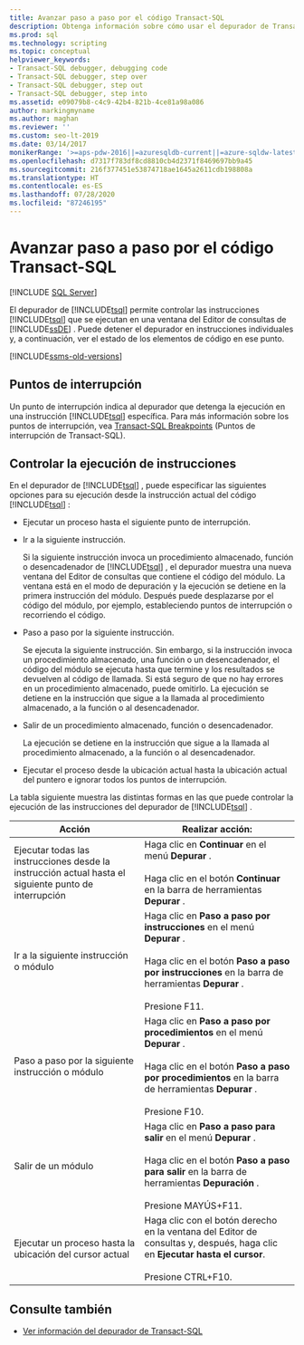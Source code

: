 ```yaml
---
title: Avanzar paso a paso por el código Transact-SQL
description: Obtenga información sobre cómo usar el depurador de Transact-SQL para controlar qué instrucciones de Transact-SQL se ejecutan en una ventana del Editor de consultas del Motor de base de datos.
ms.prod: sql
ms.technology: scripting
ms.topic: conceptual
helpviewer_keywords:
- Transact-SQL debugger, debugging code
- Transact-SQL debugger, step over
- Transact-SQL debugger, step out
- Transact-SQL debugger, step into
ms.assetid: e09079b8-c4c9-42b4-821b-4ce81a98a086
author: markingmyname
ms.author: maghan
ms.reviewer: ''
ms.custom: seo-lt-2019
ms.date: 03/14/2017
monikerRange: '>=aps-pdw-2016||=azuresqldb-current||=azure-sqldw-latest||>=sql-server-2016||=sqlallproducts-allversions||>=sql-server-linux-2017||=azuresqldb-mi-current'
ms.openlocfilehash: d7317f783df8cd8810cb4d2371f8469697bb9a45
ms.sourcegitcommit: 216f377451e53874718ae1645a2611cdb198808a
ms.translationtype: HT
ms.contentlocale: es-ES
ms.lasthandoff: 07/28/2020
ms.locfileid: "87246195"
---
```

# <a name="step-through-transact-sql-code"></a>Avanzar paso a paso por el código Transact-SQL

 [!INCLUDE [SQL Server](../../includes/applies-to-version/sqlserver.md)]

El depurador de [!INCLUDE[tsql](../../includes/tsql-md.md)] permite controlar las instrucciones [!INCLUDE[tsql](../../includes/tsql-md.md)] que se ejecutan en una ventana del Editor de consultas de [!INCLUDE[ssDE](../../includes/ssde-md.md)] . Puede detener el depurador en instrucciones individuales y, a continuación, ver el estado de los elementos de código en ese punto.  

[!INCLUDE[ssms-old-versions](../../includes/ssms-old-versions.md)]

## <a name="breakpoints"></a>Puntos de interrupción

Un punto de interrupción indica al depurador que detenga la ejecución en una instrucción [!INCLUDE[tsql](../../includes/tsql-md.md)] específica. Para más información sobre los puntos de interrupción, vea [Transact-SQL Breakpoints](../../relational-databases/scripting/transact-sql-breakpoints.md) (Puntos de interrupción de Transact-SQL).  
  
## <a name="controlling-statement-execution"></a>Controlar la ejecución de instrucciones

En el depurador de [!INCLUDE[tsql](../../includes/tsql-md.md)] , puede especificar las siguientes opciones para su ejecución desde la instrucción actual del código [!INCLUDE[tsql](../../includes/tsql-md.md)] :

- Ejecutar un proceso hasta el siguiente punto de interrupción.

- Ir a la siguiente instrucción.  

    Si la siguiente instrucción invoca un procedimiento almacenado, función o desencadenador de [!INCLUDE[tsql](../../includes/tsql-md.md)] , el depurador muestra una nueva ventana del Editor de consultas que contiene el código del módulo. La ventana está en el modo de depuración y la ejecución se detiene en la primera instrucción del módulo. Después puede desplazarse por el código del módulo, por ejemplo, estableciendo puntos de interrupción o recorriendo el código.

- Paso a paso por la siguiente instrucción.

    Se ejecuta la siguiente instrucción. Sin embargo, si la instrucción invoca un procedimiento almacenado, una función o un desencadenador, el código del módulo se ejecuta hasta que termine y los resultados se devuelven al código de llamada. Si está seguro de que no hay errores en un procedimiento almacenado, puede omitirlo. La ejecución se detiene en la instrucción que sigue a la llamada al procedimiento almacenado, a la función o al desencadenador.

- Salir de un procedimiento almacenado, función o desencadenador.  

    La ejecución se detiene en la instrucción que sigue a la llamada al procedimiento almacenado, a la función o al desencadenador.  

- Ejecutar el proceso desde la ubicación actual hasta la ubicación actual del puntero e ignorar todos los puntos de interrupción.  

 La tabla siguiente muestra las distintas formas en las que puede controlar la ejecución de las instrucciones del depurador de [!INCLUDE[tsql](../../includes/tsql-md.md)] .  
  
|Acción|Realizar acción:|  
|------------|---------------------|  
|Ejecutar todas las instrucciones desde la instrucción actual hasta el siguiente punto de interrupción|Haga clic en **Continuar** en el menú **Depurar** .<br /><br /> Haga clic en el botón **Continuar** en la barra de herramientas **Depurar** .|  
|Ir a la siguiente instrucción o módulo|Haga clic en **Paso a paso por instrucciones** en el menú **Depurar** .<br /><br /> Haga clic en el botón **Paso a paso por instrucciones** en la barra de herramientas **Depurar** .<br /><br /> Presione F11.|  
|Paso a paso por la siguiente instrucción o módulo|Haga clic en **Paso a paso por procedimientos** en el menú **Depurar** .<br /><br /> Haga clic en el botón **Paso a paso por procedimientos** en la barra de herramientas **Depurar** .<br /><br /> Presione F10.|  
|Salir de un módulo|Haga clic en **Paso a paso para salir** en el menú **Depurar** .<br /><br /> Haga clic en el botón **Paso a paso para salir** en la barra de herramientas **Depuración** .<br /><br /> Presione MAYÚS+F11.|  
|Ejecutar un proceso hasta la ubicación del cursor actual|Haga clic con el botón derecho en la ventana del Editor de consultas y, después, haga clic en **Ejecutar hasta el cursor**.<br /><br /> Presione CTRL+F10.|  
  
## <a name="see-also"></a>Consulte también

- [Ver información del depurador de Transact-SQL](../../relational-databases/scripting/transact-sql-debugger-information.md)